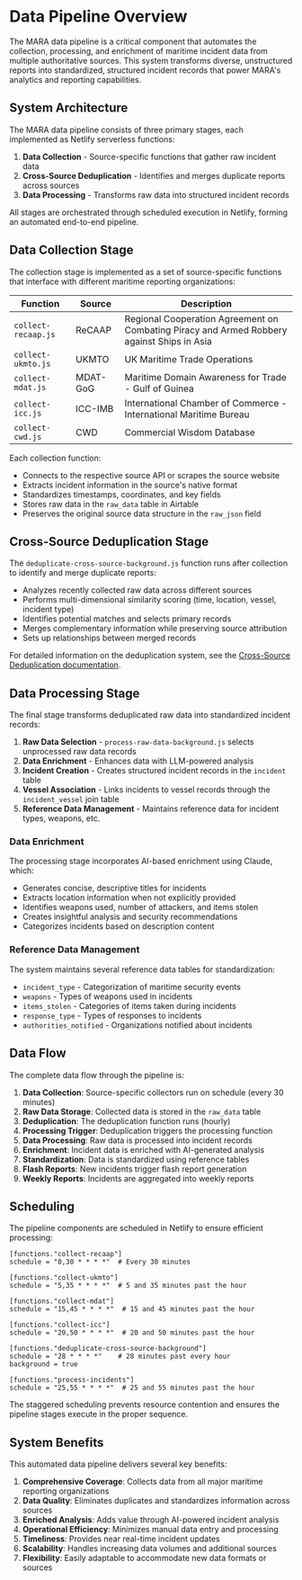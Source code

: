# Data Pipeline Overview

The MARA data pipeline is a critical component that automates the collection, processing, and enrichment of maritime incident data from multiple authoritative sources. This system transforms diverse, unstructured reports into standardized, structured incident records that power MARA's analytics and reporting capabilities.

## System Architecture

The MARA data pipeline consists of three primary stages, each implemented as Netlify serverless functions:

1. **Data Collection** - Source-specific functions that gather raw incident data
2. **Cross-Source Deduplication** - Identifies and merges duplicate reports across sources
3. **Data Processing** - Transforms raw data into structured incident records

All stages are orchestrated through scheduled execution in Netlify, forming an automated end-to-end pipeline.

## Data Collection Stage

The collection stage is implemented as a set of source-specific functions that interface with different maritime reporting organizations:

| Function | Source | Description |
|----------|--------|-------------|
| `collect-recaap.js` | ReCAAP | Regional Cooperation Agreement on Combating Piracy and Armed Robbery against Ships in Asia |
| `collect-ukmto.js` | UKMTO | UK Maritime Trade Operations |
| `collect-mdat.js` | MDAT-GoG | Maritime Domain Awareness for Trade - Gulf of Guinea |
| `collect-icc.js` | ICC-IMB | International Chamber of Commerce - International Maritime Bureau |
| `collect-cwd.js` | CWD | Commercial Wisdom Database |

Each collection function:
- Connects to the respective source API or scrapes the source website
- Extracts incident information in the source's native format
- Standardizes timestamps, coordinates, and key fields
- Stores raw data in the `raw_data` table in Airtable
- Preserves the original source data structure in the `raw_json` field

## Cross-Source Deduplication Stage

The `deduplicate-cross-source-background.js` function runs after collection to identify and merge duplicate reports:

- Analyzes recently collected raw data across different sources
- Performs multi-dimensional similarity scoring (time, location, vessel, incident type)
- Identifies potential matches and selects primary records
- Merges complementary information while preserving source attribution
- Sets up relationships between merged records

For detailed information on the deduplication system, see the [Cross-Source Deduplication documentation](../deduplication/overview.md).

## Data Processing Stage

The final stage transforms deduplicated raw data into standardized incident records:

1. **Raw Data Selection** - `process-raw-data-background.js` selects unprocessed raw data records
2. **Data Enrichment** - Enhances data with LLM-powered analysis
3. **Incident Creation** - Creates structured incident records in the `incident` table
4. **Vessel Association** - Links incidents to vessel records through the `incident_vessel` join table
5. **Reference Data Management** - Maintains reference data for incident types, weapons, etc.

### Data Enrichment

The processing stage incorporates AI-based enrichment using Claude, which:
- Generates concise, descriptive titles for incidents
- Extracts location information when not explicitly provided
- Identifies weapons used, number of attackers, and items stolen
- Creates insightful analysis and security recommendations
- Categorizes incidents based on description content

### Reference Data Management

The system maintains several reference data tables for standardization:
- `incident_type` - Categorization of maritime security events
- `weapons` - Types of weapons used in incidents
- `items_stolen` - Categories of items taken during incidents
- `response_type` - Types of responses to incidents
- `authorities_notified` - Organizations notified about incidents

## Data Flow

The complete data flow through the pipeline is:

1. **Data Collection**: Source-specific collectors run on schedule (every 30 minutes)
2. **Raw Data Storage**: Collected data is stored in the `raw_data` table
3. **Deduplication**: The deduplication function runs (hourly)
4. **Processing Trigger**: Deduplication triggers the processing function
5. **Data Processing**: Raw data is processed into incident records
6. **Enrichment**: Incident data is enriched with AI-generated analysis
7. **Standardization**: Data is standardized using reference tables
8. **Flash Reports**: New incidents trigger flash report generation
9. **Weekly Reports**: Incidents are aggregated into weekly reports

## Scheduling

The pipeline components are scheduled in Netlify to ensure efficient processing:

```
[functions."collect-recaap"]
schedule = "0,30 * * * *"  # Every 30 minutes

[functions."collect-ukmto"]
schedule = "5,35 * * * *"  # 5 and 35 minutes past the hour

[functions."collect-mdat"]
schedule = "15,45 * * * *"  # 15 and 45 minutes past the hour

[functions."collect-icc"]
schedule = "20,50 * * * *"  # 20 and 50 minutes past the hour

[functions."deduplicate-cross-source-background"]
schedule = "28 * * * *"    # 28 minutes past every hour
background = true

[functions."process-incidents"]
schedule = "25,55 * * * *"  # 25 and 55 minutes past the hour
```

The staggered scheduling prevents resource contention and ensures the pipeline stages execute in the proper sequence.

## System Benefits

This automated data pipeline delivers several key benefits:

1. **Comprehensive Coverage**: Collects data from all major maritime reporting organizations
2. **Data Quality**: Eliminates duplicates and standardizes information across sources
3. **Enriched Analysis**: Adds value through AI-powered incident analysis
4. **Operational Efficiency**: Minimizes manual data entry and processing
5. **Timeliness**: Provides near real-time incident updates
6. **Scalability**: Handles increasing data volumes and additional sources
7. **Flexibility**: Easily adaptable to accommodate new data formats or sources